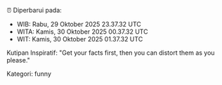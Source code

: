 ⏰ Diperbarui pada:
- WIB: Rabu, 29 Oktober 2025 23.37.32 UTC
- WITA: Kamis, 30 Oktober 2025 00.37.32 UTC
- WIT: Kamis, 30 Oktober 2025 01.37.32 UTC

Kutipan Inspiratif:
"Get your facts first, then you can distort them as you please."


Kategori: funny

